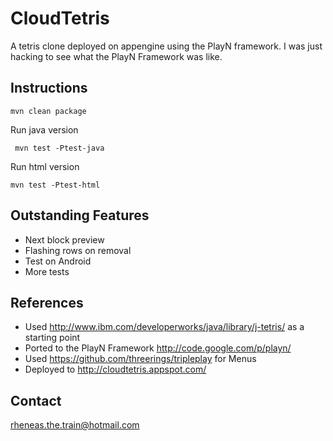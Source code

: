 CloudTetris
=====================================

A tetris clone deployed on appengine using the PlayN framework. I was just hacking to see what the PlayN Framework was like.

Instructions
------------

    mvn clean package

Run java version

     mvn test -Ptest-java

Run html version

    mvn test -Ptest-html


Outstanding Features
--------------------
- Next block preview
- Flashing rows on removal
- Test on Android
- More tests

References
----------
- Used http://www.ibm.com/developerworks/java/library/j-tetris/ as a starting point
- Ported to the PlayN Framework http://code.google.com/p/playn/
- Used https://github.com/threerings/tripleplay for Menus
- Deployed to http://cloudtetris.appspot.com/

Contact
-------
rheneas.the.train@hotmail.com